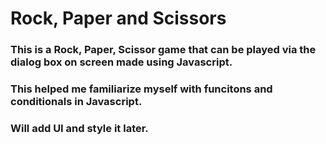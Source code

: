 # Rock, Paper and Scissors
### This is a Rock, Paper, Scissor game that can be played  via the dialog box on screen made using Javascript.
### This helped me familiarize myself with funcitons and conditionals in Javascript. 
### Will add UI and style it later. 
